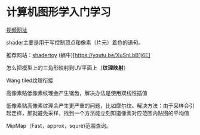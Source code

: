 # 计算机图形学入门学习

[视频网址](https://www.bilibili.com/video/BV1X7411F744?p=8)

shader主要是用于写控制顶点和像素（片元）着色的语句。

推荐网站：[shadertoy](http://shadertoy.com/view/Id3Gz2)  (蜗牛)[https://youtu.be/XuSnLbB1j6E]

怎么把模型上的三角形映射到UV平面上（**纹理映射**）

Wang tiled纹理衔接



高像素贴低像素纹理会产生锯齿，解决办法是使用双线性插值

低像素贴高像素纹理会产生更严重的问题，比如摩尔纹。解决方法：由于采样会引起走样，那就避免采样，找到一个方法能立刻知道像素对应范围内贴图的平均值

MipMap（Fast，approx，squre)范围查询。